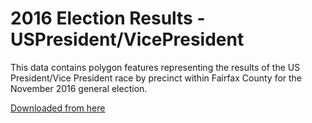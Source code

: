 # 2016 Election Results - USPresident/VicePresident

This data contains polygon features representing the results of the US President/Vice President race by precinct within Fairfax County for the November 2016 general election.

[Downloaded from here]( https://catalog.data.gov/dataset/2016-election-results-uspresident-vicepresident-e3e48)

